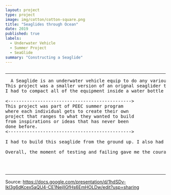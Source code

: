 ```yaml
---
layout: project
type: project
image: img/cotton/cotton-square.png
title: "Seaglides through Ocean"
date: 2019
published: true
labels:
  - Underwater Vehicle
  - Summer Project
  - SeaGlide
summary: "Constructing a Seaglide"
---
```


<img class="https://www.roboticgizmos.com/wp-content/uploads/2019/11/07/Seaglider-Autonomous-Underwater-Vehicle.jpg">



<hr>

<pre>
  A Seaglide is an underwater vehicle equip to do any various mission that could last in the ocean for months at a time.
This project was a smaller version of an orignal seaglider that is collecting data in the ocean as of right now!
I had to compact all of the equipment inside a water bottle which was the neatest thing.
  
<---------------------------------------------->
This project was part of PEEC summer program
where each individual gets to create their own
project that ranges to what they wanted to build 
from inspirations or ideas that has never been 
done before.
<---------------------------------------------->

I had to build this seaglide from the ground up. I also had to follow some tutorials on how use things since this was my very first time handling with heated and toxic materials. Building the seaglider had taken my half of the program since it had consists of dedigning, soldering, wiring, and troubleshooting. With the help of mentors guiding me throught the process, I had a finishing product.

Overall, the moment of testing and failing gave me the courage to not give up because what comes along is the blood, sweat and tears that makes challenges memorable and knowledgeable.



</pre>

<hr>

Source: <https://docs.google.com/presentation/d/1hdSDv-lkl3g6dKcex5aQU4-CE1NejlIGfHs6EmHOLDw/edit?usp=sharing>
